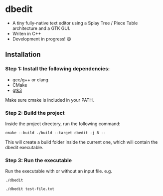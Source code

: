 # dbedit
- A tiny fully-native text editor using a Splay Tree / Piece Table architecture and a GTK GUI.
- Writen in C++
- Development in progress! 😄

## Installation

### Step 1: Install the following dependencies:
- gcc/g++ or clang
- CMake
- [gtk3](https://askubuntu.com/questions/101306/how-do-i-install-gtk-3-0)

Make sure cmake is included in your PATH.

### Step 2: Build the project
Inside the project directory, run the following command:

```cmake --build ./build --target dbedit -j 8 --```

This will create a build folder inside the current one, which will contain the dbedit executable.

### Step 3: Run the executable
Run the executable with or without an input file. e.g.

```./dbedit```

```./dbedit test-file.txt```
